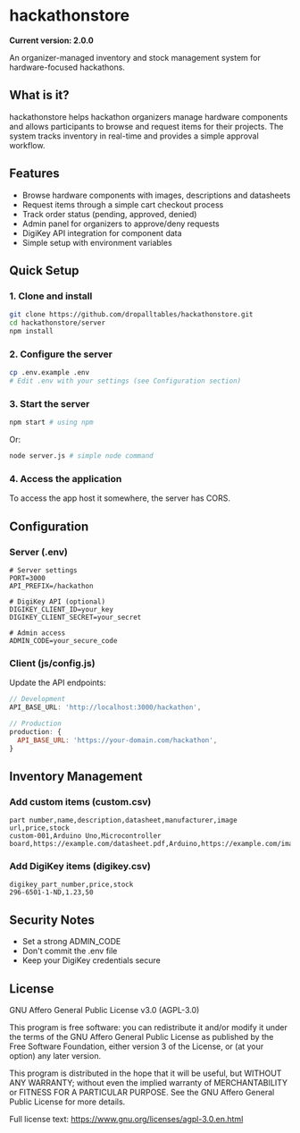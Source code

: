 # hackathonstore

**Current version: 2.0.0**

An organizer-managed inventory and stock management system for hardware-focused hackathons.

## What is it?

hackathonstore helps hackathon organizers manage hardware components and allows participants to browse and request items for their projects. The system tracks inventory in real-time and provides a simple approval workflow.

## Features

- Browse hardware components with images, descriptions and datasheets
- Request items through a simple cart checkout process
- Track order status (pending, approved, denied)
- Admin panel for organizers to approve/deny requests
- DigiKey API integration for component data
- Simple setup with environment variables

## Quick Setup

### 1. Clone and install

```bash
git clone https://github.com/dropalltables/hackathonstore.git
cd hackathonstore/server
npm install
```

### 2. Configure the server

```bash
cp .env.example .env
# Edit .env with your settings (see Configuration section)
```

### 3. Start the server

```bash
npm start # using npm
```
Or:
```bash
node server.js # simple node command
```

### 4. Access the application

To access the app host it somewhere, the server has CORS.

## Configuration

### Server (.env)

```
# Server settings
PORT=3000
API_PREFIX=/hackathon

# DigiKey API (optional)
DIGIKEY_CLIENT_ID=your_key
DIGIKEY_CLIENT_SECRET=your_secret

# Admin access
ADMIN_CODE=your_secure_code
```

### Client (js/config.js)

Update the API endpoints:

```javascript
// Development
API_BASE_URL: 'http://localhost:3000/hackathon',

// Production
production: {
  API_BASE_URL: 'https://your-domain.com/hackathon',
}
```

## Inventory Management

### Add custom items (custom.csv)

```csv
part number,name,description,datasheet,manufacturer,image url,price,stock
custom-001,Arduino Uno,Microcontroller board,https://example.com/datasheet.pdf,Arduino,https://example.com/image.jpg,10.99,50
```

### Add DigiKey items (digikey.csv)

```csv
digikey_part_number,price,stock
296-6501-1-ND,1.23,50
```

## Security Notes

- Set a strong ADMIN_CODE
- Don't commit the .env file
- Keep your DigiKey credentials secure

## License

GNU Affero General Public License v3.0 (AGPL-3.0)

This program is free software: you can redistribute it and/or modify it under the terms of the GNU Affero General Public License as published by the Free Software Foundation, either version 3 of the License, or (at your option) any later version.

This program is distributed in the hope that it will be useful, but WITHOUT ANY WARRANTY; without even the implied warranty of MERCHANTABILITY or FITNESS FOR A PARTICULAR PURPOSE. See the GNU Affero General Public License for more details.

Full license text: https://www.gnu.org/licenses/agpl-3.0.en.html
